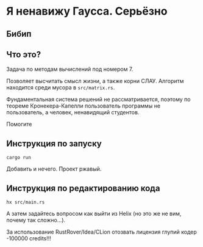 # Я ненавижу Гаусса. Серьёзно

## Бибип

## Что это?
Задача по методам вычислений под номером 7. 

Позволяет высчитать смысл жизни, а также корни СЛАУ. Алгоритм находится среди мусора в `src/matrix.rs`.

Фундаментальная система решений не рассматривается, поэтому по теореме Кронекера-Капелли пользователь программы не 
пользователь, а человек, ненавидящий студентов.

Помогите

## Инструкция по запуску
```shell
cargo run
```

Добавить и нечего. Проект ржавый.

## Инструкция по редактированию кода
```shell
hx src/main.rs
```

А затем задайтесь вопросом как выйти из Helix (но это же не вим, почему так сложно...).

За использование RustRover/Idea/CLion отозвать лицензия глупий кодер -100000 credits!!!